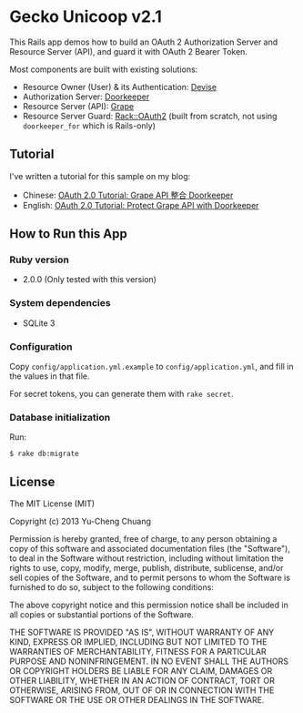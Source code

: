 # Gecko Unicoop v2.1

This Rails app demos how to build an OAuth 2 Authorization Server and Resource Server (API), and guard it with OAuth 2 Bearer Token.

Most components are built with existing solutions:

* Resource Owner (User) & its Authentication: [Devise](https://github.com/plataformatec/devise)
* Authorization Server: [Doorkeeper](https://github.com/applicake/doorkeeper)
* Resource Server (API): [Grape](https://github.com/intridea/grape)
* Resource Server Guard: [Rack::OAuth2](https://github.com/nov/rack-oauth2) (built from scratch, not using `doorkeeper_for` which is Rails-only)

## Tutorial

I've written a tutorial for this sample on my blog:

* Chinese: [OAuth 2.0 Tutorial: Grape API 整合 Doorkeeper](http://blog.yorkxin.org/posts/2013/10/10/oauth2-tutorial-grape-api-doorkeeper)
* English: [OAuth 2.0 Tutorial: Protect Grape API with Doorkeeper](http://blog.yorkxin.org/posts/2013/11/05/oauth2-tutorial-grape-api-doorkeeper-en)

## How to Run this App

### Ruby version

* 2.0.0 (Only tested with this version)

### System dependencies

* SQLite 3

### Configuration

Copy `config/application.yml.example` to `config/application.yml`, and fill in the values in that file.

For secret tokens, you can generate them with `rake secret`.

### Database initialization

Run:

    $ rake db:migrate

## License

The MIT License (MIT)

Copyright (c) 2013 Yu-Cheng Chuang

Permission is hereby granted, free of charge, to any person obtaining a copy
of this software and associated documentation files (the "Software"), to deal
in the Software without restriction, including without limitation the rights
to use, copy, modify, merge, publish, distribute, sublicense, and/or sell
copies of the Software, and to permit persons to whom the Software is
furnished to do so, subject to the following conditions:

The above copyright notice and this permission notice shall be included in
all copies or substantial portions of the Software.

THE SOFTWARE IS PROVIDED "AS IS", WITHOUT WARRANTY OF ANY KIND, EXPRESS OR
IMPLIED, INCLUDING BUT NOT LIMITED TO THE WARRANTIES OF MERCHANTABILITY,
FITNESS FOR A PARTICULAR PURPOSE AND NONINFRINGEMENT. IN NO EVENT SHALL THE
AUTHORS OR COPYRIGHT HOLDERS BE LIABLE FOR ANY CLAIM, DAMAGES OR OTHER
LIABILITY, WHETHER IN AN ACTION OF CONTRACT, TORT OR OTHERWISE, ARISING FROM,
OUT OF OR IN CONNECTION WITH THE SOFTWARE OR THE USE OR OTHER DEALINGS IN
THE SOFTWARE.


